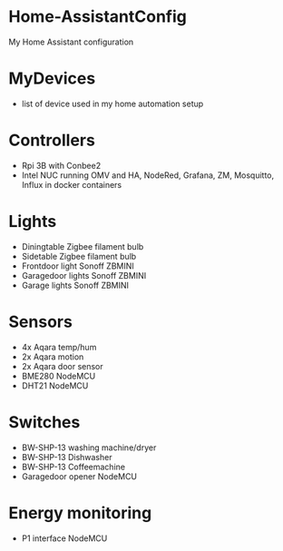 # Home-AssistantConfig
My Home Assistant configuration

# MyDevices
* list of device used in my home automation setup

# Controllers
* Rpi 3B with Conbee2
* Intel NUC running OMV and HA, NodeRed, Grafana, ZM, Mosquitto, Influx in docker containers

# Lights
* Diningtable Zigbee filament bulb
* Sidetable Zigbee filament bulb
* Frontdoor light Sonoff ZBMINI
* Garagedoor lights Sonoff ZBMINI
* Garage lights Sonoff ZBMINI

# Sensors
* 4x Aqara temp/hum
* 2x Aqara motion
* 2x Aqara door sensor
* BME280 NodeMCU
* DHT21 NodeMCU

# Switches
* BW-SHP-13 washing machine/dryer
* BW-SHP-13 Dishwasher
* BW-SHP-13 Coffeemachine
* Garagedoor opener NodeMCU

# Energy monitoring
* P1 interface NodeMCU

